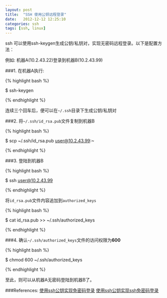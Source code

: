 ```yaml
---
layout: post
title:  "SSH 使用公钥远程登录"
date:   2012-12-12 12:25:10
categories: ssh
tags: [ssh, linux]
---
```


ssh 可以使用ssh-keygen生成公钥/私钥对，实现无密码远程登录。以下是配置方法：

例如: 机器A(10.2.43.22)登录到机器B(10.2.43.99)

###1.  在机器A执行:

{% highlight bash %}

$ ssh-keygen

{% endhighlight %}

连续三个回车后，便可以在`~/.ssh`目录下生成公钥/私钥对

###2.  将`~/.ssh/id_rsa.pub`文件复制到机器B

{% highlight bash %}

$ scp ~/.ssh/id_rsa.pub user@10.2.43.99:~

{% endhighlight %}

###3.  登陆到机器B

{% highlight bash %}

$ ssh user@10.2.43.99

{% endhighlight %}

将`id_rsa.pub`文件内容追加到`authorized_keys`

{% highlight bash %}

$ cat id_rsa.pub >> ~/.ssh/authorized_keys

{% endhighlight %}

###4.  确认`~/.ssh/authorized_keys`文件的访问权限为**600**

{% highlight bash %}

$ chmod 600 ~/.ssh/authorized_keys

{% endhighlight %}

至此，则可以从机器A无密码登陆到机器B了。

###References:
[使用ssh公钥实现免密码登录](http://blog.sina.com.cn/s/blog_4077692e0100qjkp.html)
[使用ssh公钥实现ssh免密码登录](http://hi.baidu.com/meloidea/item/15d43d2dd11d010e72863eb4)
